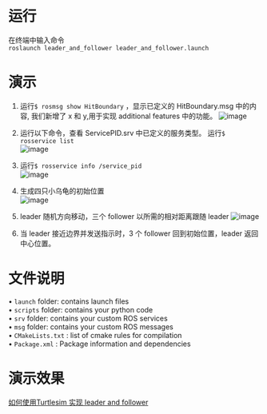 # 运行
在终端中输入命令  
`roslaunch leader_and_follower leader_and_follower.launch` 
# 演示
1. 运行`$ rosmsg show HitBoundary` ，显示已定义的 HitBoundary.msg 中的内容, 我们新增了 x 和 y,用于实现 additional features 中的功能。
![image](https://user-images.githubusercontent.com/77262518/178401851-9f0721cc-69f6-4341-9995-456c712fa7d0.png)  

2. 运行以下命令，查看 ServicePID.srv 中已定义的服务类型。 运行`$ rosservice list`   
![image](https://user-images.githubusercontent.com/77262518/178401920-e212a66f-f0b6-4653-936c-9ff06983597c.png)        
3. 运行`$ rosservice info /service_pid`   
![image](https://user-images.githubusercontent.com/77262518/178401969-88792787-19a6-4e3f-8119-3a9c4be0552a.png)  
4. 生成四只小乌龟的初始位置  
![image](https://user-images.githubusercontent.com/77262518/178402020-98a162b4-a03c-4fb3-ab3f-8479bd7f3a20.png)  
5. leader 随机方向移动，三个 follower 以所需的相对距离跟随 leader
![image](https://user-images.githubusercontent.com/77262518/178402085-4d1a8467-88f8-4dae-9f82-064e9c5e72b1.png)    
6. 当 leader 接近边界并发送指示时，3 个 follower 回到初始位置，leader 返回中心位置。
# 文件说明
• `launch` folder: contains launch files  
• `scripts` folder: contains your python code  
• `srv` folder: contains your custom ROS services  
• `msg` folder: contains your custom ROS messages  
• `CMakeLists.txt` : list of cmake rules for compilation  
• `Package.xml` : Package information and dependencies
# 演示效果
[如何使用Turtlesim 实现 leader and follower](https://www.bilibili.com/video/BV1TW4y167iw)







